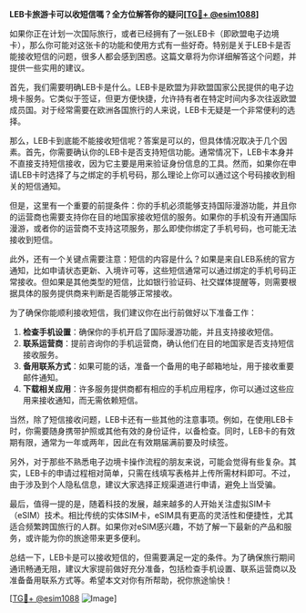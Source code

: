 **LEB卡旅游卡可以收短信嗎？全方位解答你的疑问[[TG💪+ @esim1088](https://t.me/s/esim1088)]**

如果你正在计划一次国际旅行，或者已经拥有了一张LEB卡（即欧盟电子边境卡），那么你可能对这张卡的功能和使用方式有一些好奇。特别是关于LEB卡是否能接收短信的问题，很多人都会感到困惑。这篇文章将为你详细解答这个问题，并提供一些实用的建议。

首先，我们需要明确LEB卡是什么。LEB卡是欧盟为非欧盟国家公民提供的电子边境卡服务。它类似于签证，但更方便快捷，允许持有者在特定时间内多次往返欧盟成员国。对于经常需要在欧洲各国旅行的人来说，LEB卡无疑是一个非常便利的选择。

那么，LEB卡到底能不能接收短信呢？答案是可以的，但具体情况取决于几个因素。首先，你需要确认你的LEB卡是否支持短信功能。通常情况下，LEB卡本身并不直接支持短信接收，因为它主要是用来验证身份信息的工具。然而，如果你在申请LEB卡时选择了与之绑定的手机号码，那么理论上你可以通过这个号码接收到相关的短信通知。

但是，这里有一个重要的前提条件：你的手机必须能够支持国际漫游功能，并且你的运营商也需要支持你在目的地国家接收短信的服务。如果你的手机没有开通国际漫游，或者你的运营商不支持这项服务，那么即使你绑定了手机号码，也可能无法接收到短信。

此外，还有一个关键点需要注意：短信的内容是什么？如果是来自LEB系统的官方通知，比如申请状态更新、入境许可等，这些短信通常可以通过绑定的手机号码正常接收。但如果是其他类型的短信，比如银行验证码、社交媒体提醒等，则需要根据具体的服务提供商来判断是否能够正常接收。

为了确保你能顺利接收短信，我们建议你在出行前做好以下准备工作：

1. **检查手机设置**：确保你的手机开启了国际漫游功能，并且支持接收短信。
2. **联系运营商**：提前咨询你的手机运营商，确认他们在目的地国家是否支持短信接收服务。
3. **备用联系方式**：如果可能的话，准备一个备用的电子邮箱地址，用于接收重要邮件通知。
4. **下载相关应用**：许多服务提供商都有相应的手机应用程序，你可以通过这些应用来接收通知，而无需依赖短信。

当然，除了短信接收问题，LEB卡还有一些其他的注意事项。例如，在使用LEB卡时，你需要随身携带护照或其他有效的身份证件，以备检查。同时，LEB卡的有效期有限，通常为一年或两年，因此在有效期届满前要及时续签。

另外，对于那些不熟悉电子边境卡操作流程的朋友来说，可能会觉得有些复杂。其实，LEB卡的申请过程相对简单，只需在线填写表格并上传所需材料即可。不过，由于涉及到个人隐私信息，建议大家选择正规渠道进行申请，避免上当受骗。

最后，值得一提的是，随着科技的发展，越来越多的人开始关注虚拟SIM卡（eSIM）技术。相比传统的实体SIM卡，eSIM具有更高的灵活性和便捷性，尤其适合频繁跨国旅行的人群。如果你对eSIM感兴趣，不妨了解一下最新的产品和服务，或许能为你的旅途带来更多便利。

总结一下，LEB卡是可以接收短信的，但需要满足一定的条件。为了确保旅行期间通讯畅通无阻，建议大家提前做好充分准备，包括检查手机设置、联系运营商以及准备备用联系方式等。希望本文对你有所帮助，祝你旅途愉快！

[[TG💪+ @esim1088](https://t.me/s/esim1088) ![Image](https://i.postimg.cc/4NQfJmqS/Snipaste-2025-05-13-00-14-12.png)]
